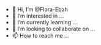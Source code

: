 - 👋 Hi, I’m @Flora-Ebah
- 👀 I’m interested in ...
- 🌱 I’m currently learning ...
- 💞️ I’m looking to collaborate on ...
- 📫 How to reach me ...

<!---
Flora-Ebah/Flora-Ebah is a ✨ special ✨ repository because its `README.md` (this file) appears on your GitHub profile.
You can click the Preview link to take a look at your changes.
--->
